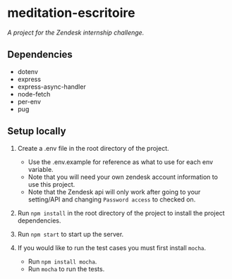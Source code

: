 # meditation-escritoire
*A project for the Zendesk internship challenge.*

## Dependencies 
- dotenv
- express
- express-async-handler
- node-fetch
- per-env
- pug

## Setup locally
1. Create a .env file in the root directory of the project.
    - Use the .env.example for reference as what to use for each env variable.
    - Note that you will need your own zendesk account information to use this project.
    - Note that the Zendesk api will only work after going to your setting/API and changing `Password access` to checked on.

2. Run `npm install` in the root directory of the project to install the project dependencies. 

3. Run `npm start` to start up the server.

4. If you would like to run the test cases you must first install `mocha`.
    - Run `npm install mocha`.
    - Run `mocha` to run the tests.